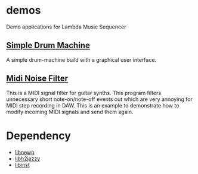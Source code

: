 # demos
Demo applications for Lambda Music Sequencer

## [Simple Drum Machine](drum-machine)
A simple drum-machine build with a graphical user interface.

## [Midi Noise Filter](midi-noise-filter)

This is a MIDI signal filter for guitar synths. This program filters 
unnecessary short note-on/note-off events out which are very annoying for MIDI 
step recording in DAW.  This is an example to demonstrate how to modify 
incoming MIDI signals and send them again. 

# Dependency

- [libnewp](https://github.com/lambda-music/libnewp.git)
- [libh2jazzy](https://github.com/lambda-music/libh2jazzy.git)
- [libinst](https://github.com/lambda-music/libinst.git)

